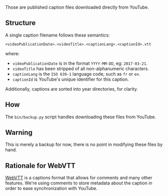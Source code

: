 Those are published caption files downloaded directly from YouTube.


## Structure

A single caption filename follows these semantics:

```
<videoPublicationDate>.<videoTitle>.<captionLang>.<captionId>.vtt
```

where:

- `videoPublicationDate` is in the format `YYYY-MM-DD`, eg: `2017-03-21`.
- `videoTitle` has been stripped of all non-alphanumeric characters.
- `captionLang` is the `ISO 639-1` language code, such as `fr` or `en`.
- `captionId` is YouTube's unique identifier for this caption.

Additionally, captions are sorted into year directories, for clarity.


## How

The `bin/backup.py` script handles downloading these files from YouTube.


## Warning

This is merely a backup for now, there is no point in modifying these files by hand.


## Rationale for WebVTT

[WebVTT](https://w3c.github.io/webvtt/) is a captions format that allows for
comments and many other features. We're using comments to store metadata
about the caption in order to ease synchronization with YouTube.

